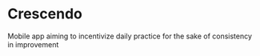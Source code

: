 # Crescendo
Mobile app aiming to incentivize daily practice for the sake of consistency in improvement
